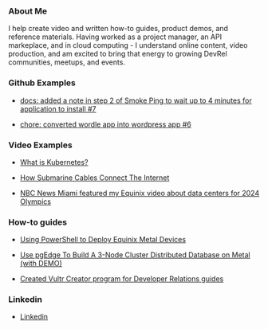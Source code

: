 <!-- # Ask me about Cloud Computing and Kubernetes -->


<!-- <a href="https://www.credly.com/badges/fcf5357d-d219-48d1-9bb9-3c18e70ccfcb"><img width="1143" alt="image-kcna-01" src="https://github.com/user-attachments/assets/42633b76-62ad-49b8-8e72-1bc465f77ebb"></a> -->

<!-- <a href="https://www.credly.com/badges/fcf5357d-d219-48d1-9bb9-3c18e70ccfcb"><img width="1143" alt="image-kcna-01" src="https://github.com/user-attachments/assets/fd2ea1fd-299f-4b16-8d78-225f6500eab4"></a> -->

### About Me
I help create video and written how-to guides, product demos, and reference materials. Having worked as a project manager, an API markeplace, and in cloud computing - I understand online content, video production, and am excited to bring that energy to growing DevRel communities, meetups, and events.

### Github Examples

- [docs: added a note in step 2 of Smoke Ping to wait up to 4 minutes for application to install #7](https://github.com/equinix-labs/intro-to-metal-workshop/pull/7)

- [chore: converted wordle app into wordpress app #6](https://github.com/equinix-labs/intro-to-metal-workshop/pull/6)

### Video Examples

- [What is Kubernetes?](https://www.youtube.com/watch?v=87FJQPorviM)

- [How Submarine Cables Connect The Internet](https://www.youtube.com/watch?v=pCiFMqpHR30)

- [NBC News Miami featured my Equinix video about data centers for 2024 Olympics](https://www.nbcmiami.com/news/local/nap-of-the-americas-internet-subsea-cables/3399049/)

### How-to guides

- [Using PowerShell to Deploy Equinix Metal Devices](https://github.com/waltribeiro/using-powershell-to-deploy-equinix-metal-devices/blob/main/markdown-02.md)

- [Use pgEdge To Build A 3-Node Cluster Distributed Database on Metal (with DEMO)](https://github.com/waltribeiro/getting-started-with-pgedge-distributed-database-on-equinix-metal/blob/main/markdown.md)

- [Created Vultr Creator program for Developer Relations guides](https://vultr.com/creator)

### Linkedin

- [Linkedin](http://linkedin.com/in/waltribeiro/)
